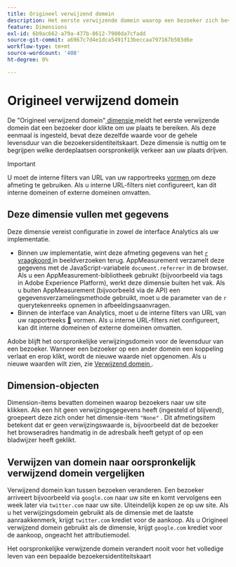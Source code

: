 ```yaml
---
title: Origineel verwijzend domein
description: Het eerste verwijzende domein waarop een bezoeker zich bevond voordat hij op uw site klikte.
feature: Dimensions
exl-id: 6b9ac662-a79a-477b-8612-7980da7cfadd
source-git-commit: a6967c7d4e1dca5491f13beccaa797167b503d6e
workflow-type: tm+mt
source-wordcount: '408'
ht-degree: 0%

---
```


# Origineel verwijzend domein

De &quot;Origineel verwijzend domein&quot;[ dimensie ](overview.md) meldt het eerste verwijzende domein dat een bezoeker door klikte om uw plaats te bereiken. Als deze eenmaal is ingesteld, bevat deze dezelfde waarde voor de gehele levensduur van die bezoekersidentiteitskaart. Deze dimensie is nuttig om te begrijpen welke derdeplaatsen oorspronkelijk verkeer aan uw plaats drijven.

>[!IMPORTANT]
>
>U moet de interne filters van URL van uw rapportreeks [ vormen ](/help/admin/tools/manage-rs/edit-settings/general/internal-url-filter-admin.md) om deze afmeting te gebruiken. Als u interne URL-filters niet configureert, kan dit interne domeinen of externe domeinen omvatten.

## Deze dimensie vullen met gegevens

Deze dimensie vereist configuratie in zowel de interface Analytics als uw implementatie.

* Binnen uw implementatie, wint deze afmeting gegevens van het [`r` vraagkoord ](/help/implement/validate/query-parameters.md) in beeldverzoeken terug. AppMeasurement verzamelt deze gegevens met de JavaScript-variabele `document.referrer` in de browser. Als u een AppMeasurement-bibliotheek gebruikt (bijvoorbeeld via tags in Adobe Experience Platform), werkt deze dimensie buiten het vak. Als u buiten AppMeasurement (bijvoorbeeld via de API) een gegevensverzamelingsmethode gebruikt, moet u de parameter van de `r` querytekenreeks opnemen in afbeeldingsaanvragen.
* Binnen de interface van Analytics, moet u de interne filters van URL van uw rapportreeks [&#128279;](/help/admin/tools/manage-rs/edit-settings/general/internal-url-filter-admin.md) vormen. Als u interne URL-filters niet configureert, kan dit interne domeinen of externe domeinen omvatten.

Adobe blijft het oorspronkelijke verwijzingsdomein voor de levensduur van een bezoeker. Wanneer een bezoeker op een ander domein een koppeling verlaat en erop klikt, wordt de nieuwe waarde niet opgenomen. Als u nieuwe waarden wilt zien, zie [ Verwijzend domein ](referring-domain.md).

## Dimension-objecten

Dimension-items bevatten domeinen waarop bezoekers naar uw site klikken. Als een hit geen verwijzingsgegevens heeft (ingesteld of blijvend), groepeert deze zich onder het dimensie-item `"None"` . Dit afmetingsitem betekent dat er geen verwijzingswaarde is, bijvoorbeeld dat de bezoeker het browseradres handmatig in de adresbalk heeft getypt of op een bladwijzer heeft geklikt.

## Verwijzen van domein naar oorspronkelijk verwijzend domein vergelijken

Verwijzend domein kan tussen bezoeken veranderen. Een bezoeker arriveert bijvoorbeeld via `google.com` naar uw site en komt vervolgens een week later via `twitter.com` naar uw site. Uiteindelijk kopen ze op uw site. Als u het verwijzingsdomein gebruikt als de dimensie met de laatste aanraakkenmerk, krijgt `twitter.com` krediet voor de aankoop. Als u Origineel verwijzend domein gebruikt als de dimensie, krijgt `google.com` krediet voor de aankoop, ongeacht het attributiemodel.

Het oorspronkelijke verwijzende domein verandert nooit voor het volledige leven van een bepaalde bezoekersidentiteitskaart
